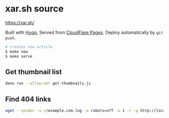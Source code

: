 # xar.sh source

<https://xar.sh/>

Built with [Hugo](http://gohugo.io/),
Served from [CloudFlare Pages](https://pages.cloudflare.com/).
Deploy automatically by `git push`.

```sh
# creates new article
$ make new
$ make serve
```

## Get thumbnail list

```sh
deno run --allow-net get-thumbnails.js
```

## Find 404 links

```sh
wget --spider -o ~/example.com.log -e robots=off -w 1 -r -p http://localhost:1313/
```
